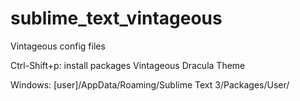 # sublime_text_vintageous
Vintageous config files

Ctrl-Shift+p: install packages
Vintageous
Dracula Theme

Windows:
[user]/AppData/Roaming/Sublime Text 3/Packages/User/
